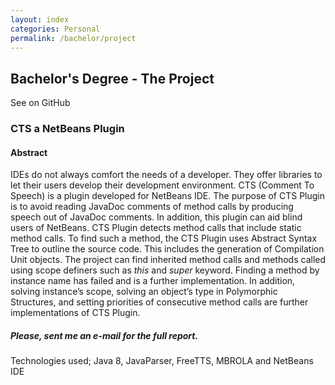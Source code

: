 ```yaml
---
layout: index
categories: Personal
permalink: /bachelor/project
---
```


## Bachelor's Degree - The Project
See on GitHub <a href="https://github.com/melikegecer/BachelorsThesis" class="fa fa-github" style="font-size: 20px; margin-top: 5px; margin-left: 10px;margin-right: 10px" target="_blank"></a>

### CTS a NetBeans Plugin

#### Abstract
IDEs do not always comfort the needs of a developer. They offer libraries to let their users develop their development environment. CTS (Comment To Speech) is a plugin developed for NetBeans IDE. The purpose of CTS Plugin is to avoid reading JavaDoc comments of method calls by producing speech out of JavaDoc comments. In addition, this plugin can aid blind users of NetBeans. CTS Plugin detects method calls that include static method calls. To find such a method, the CTS Plugin uses Abstract Syntax Tree to outline the source code. This includes the generation of Compilation Unit objects. The project can find inherited method calls and methods called using scope definers such as _this_ and _super_ keyword. Finding a method by instance name has failed and is a further implementation. In addition, solving instance’s scope, solving an object’s type in Polymorphic Structures, and setting priorities of consecutive method calls are further implementations of CTS Plugin.

##### Please, sent me an e-mail for the full report.

Technologies used; Java 8, JavaParser, FreeTTS, MBROLA and NetBeans IDE